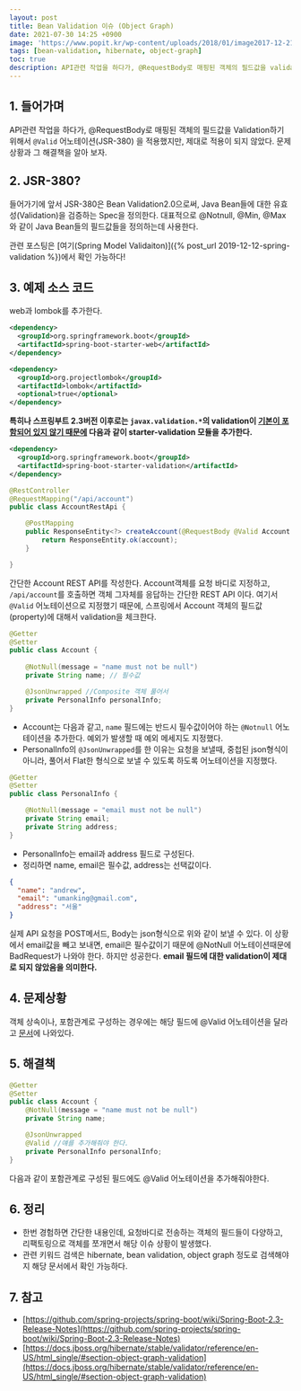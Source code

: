 ```yaml
---
layout: post
title: Bean Validation 이슈 (Object Graph)
date: 2021-07-30 14:25 +0900
image: 'https://www.popit.kr/wp-content/uploads/2018/01/image2017-12-21_10-5-23.png'
tags: [bean-validation, hibernate, object-graph]
toc: true
description: API관련 작업을 하다가, @RequestBody로 매핑된 객체의 필드값을 validaiton하기 위해서 @Valid 어노테이션(JSR-303) 을 적용했지만, 제대로 적용이 되지 않았다. 이에 대한 해결책을 알아보자. 
---
```

## 1. 들어가며

API관련 작업을 하다가, @RequestBody로 매핑된 객체의 필드값을 Validation하기 위해서 `@Valid` 어노테이션(JSR-380) 을 적용했지만, 제대로 적용이 되지 않았다. 문제상황과 그 해결책을 알아 보자. 



## 2. JSR-380? 

들어가기에 앞서 JSR-380은 Bean Validation2.0으로써, Java Bean들에 대한 유효성(Validation)을 검증하는 Spec을 정의한다. 대표적으로 @Notnull, @Min, @Max와 같이 Java Bean들의 필드값들을 정의하는데 사용한다. 

관련 포스팅은 [여기(Spring Model Validaiton)]({% post_url 2019-12-12-spring-validation %})에서 확인 가능하다!



## 3. 예제 소스 코드 

web과 lombok를 추가한다.

```xml
<dependency>
  <groupId>org.springframework.boot</groupId>
  <artifactId>spring-boot-starter-web</artifactId>
</dependency>

<dependency>
  <groupId>org.projectlombok</groupId>
  <artifactId>lombok</artifactId>
  <optional>true</optional>
</dependency>
```

**특히나 스프링부트 2.3버전 이후로는 `javax.validation.*`의 validation이 [기본이 포함되어 있지 않기 때문에](https://github.com/spring-projects/spring-boot/wiki/Spring-Boot-2.3-Release-Notes) 다음과 같이 starter-validation 모듈을 추가한다.**

```xml
<dependency>
  <groupId>org.springframework.boot</groupId>
  <artifactId>spring-boot-starter-validation</artifactId>
</dependency>
```



```java
@RestController
@RequestMapping("/api/account")
public class AccountRestApi {

    @PostMapping
    public ResponseEntity<?> createAccount(@RequestBody @Valid Account account) {
        return ResponseEntity.ok(account);
    }

}
```
간단한 Account REST API를 작성한다. 
Account객체를 요청 바디로 지정하고, `/api/account`를 호출하면 객체 그자체를 응답하는 간단한 REST API 이다. 
여기서 `@Valid` 어노테이션으로 지정했기 때문에, 스프링에서 Account 객체의 필드값(property)에 대해서 validation을 체크한다.

```java
@Getter
@Setter
public class Account {
  
    @NotNull(message = "name must not be null")
    private String name; // 필수값

    @JsonUnwrapped //Composite 객체 풀어서
    private PersonalInfo personalInfo;
}
```
- Account는 다음과 같고, `name` 필드에는 반드시 필수값이어야 하는 `@Notnull` 어노테이션을 추가한다. 예외가 발생할 때 예외 메세지도 지정했다. 
- PersonalInfo의 `@JsonUnwrapped`를 한 이유는 요청을 보낼때, 중첩된 json형식이 아니라, 풀어서 Flat한 형식으로 보낼 수 있도록 하도록 어노테이션을 지정했다. 

```java
@Getter
@Setter
public class PersonalInfo {

    @NotNull(message = "email must not be null")
    private String email;
    private String address;
}
```
- PersonalInfo는 email과 address 필드로 구성된다. 
- 정리하면 name, email은 필수값, address는 선택값이다.

```json
{
  "name": "andrew", 
  "email": "umanking@gmail.com", 
  "address": "서울" 
}
```
실제 API 요청을 POST메서드, Body는 json형식으로 위와 같이 보낼 수 있다. 
이 상황에서 email값을 빼고 보내면, email은 필수값이기 때문에 @NotNull 어노테이션때문에 BadRequest가 나와야 한다. 
하지만 성공한다. **email 필드에 대한 validation이 제대로 되지 않았음을 의미한다.**


## 4. 문제상황

객체 상속이나, 포함관계로 구성하는 경우에는 해당 필드에 @Valid 어노테이션을 달라고 [문서](https://docs.jboss.org/hibernate/stable/validator/reference/en-US/html_single/#section-object-graph-validation)에 나와있다. 



## 5. 해결책

```java
@Getter
@Setter
public class Account {
    @NotNull(message = "name must not be null")
    private String name;

    @JsonUnwrapped
  	@Valid //얘를 추가해줘야 한다.
    private PersonalInfo personalInfo;
}
```

다음과 같이 포함관계로 구성된 필드에도 @Valid 어노테이션을 추가해줘야한다. 



## 6. 정리

- 한번 경험하면 간단한 내용인데, 요청바디로 전송하는 객체의 필드들이 다양하고, 리팩토링으로 객체를 쪼개면서 해당 이슈 상황이 발생했다. 
- 관련 키워드 검색은 hibernate, bean validation, object graph 정도로 검색해야지 해당 문서에서 확인 가능하다.



## 7. 참고

- [https://github.com/spring-projects/spring-boot/wiki/Spring-Boot-2.3-Release-Notes](https://github.com/spring-projects/spring-boot/wiki/Spring-Boot-2.3-Release-Notes)
- [https://docs.jboss.org/hibernate/stable/validator/reference/en-US/html_single/#section-object-graph-validation](https://docs.jboss.org/hibernate/stable/validator/reference/en-US/html_single/#section-object-graph-validation)

